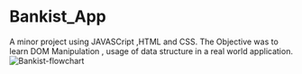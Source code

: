 # Bankist_App
A minor project using JAVASCript ,HTML and CSS. The Objective was to learn DOM Manipulation , usage of data structure in a real world application.
![Bankist-flowchart](https://user-images.githubusercontent.com/86768225/204077041-02cf0dd4-edb8-4274-9651-8bccc54c3542.png)
